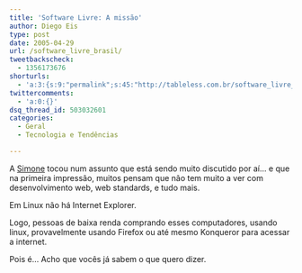 ```yaml
---
title: 'Software Livre: A missão'
author: Diego Eis
type: post
date: 2005-04-29
url: /software_livre_brasil/
tweetbackscheck:
  - 1356173676
shorturls:
  - 'a:3:{s:9:"permalink";s:45:"http://tableless.com.br/software_livre_brasil";s:7:"tinyurl";s:26:"http://tinyurl.com/43cwox2";s:4:"isgd";s:19:"http://is.gd/7tkQFL";}'
twittercomments:
  - 'a:0:{}'
dsq_thread_id: 503032601
categories:
  - Geral
  - Tecnologia e Tendências

---
```

A [Simone][1] tocou num assunto que está sendo muito discutido por aí&#8230; e que na primeira impressão, muitos pensam que não tem muito a ver com desenvolvimento web, web standards, e tudo mais. 

Em Linux não há Internet Explorer. 
              
Logo, pessoas de baixa renda comprando esses computadores, usando linux, provavelmente usando Firefox ou até mesmo Konqueror para acessar a internet.
              
Pois é&#8230; Acho que vocês já sabem o que quero dizer.

 [1]: http://simonevb.com/blog/2005/04/abre_o_olho_meu.htm